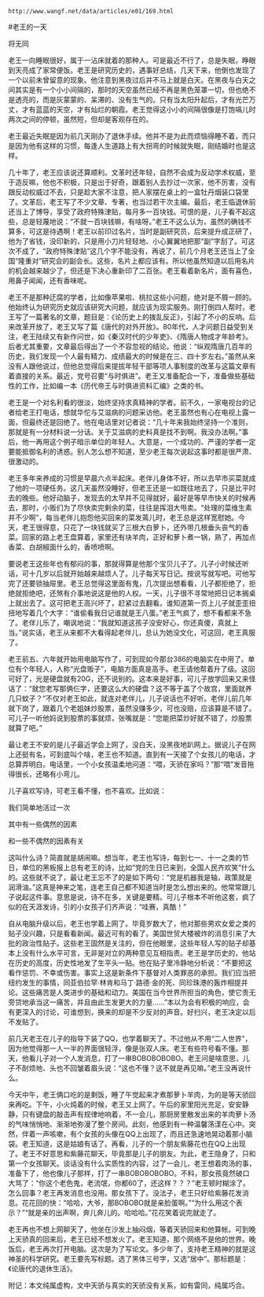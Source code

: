 `http://www.wangf.net/data/articles/e01/169.html`

#老王的一天

将无同

老王一向睡眠很好，属于一沾床就着的那种人。可是最近不行了，总是失眠，睁眼到天亮成了家常便饭。老王是研究历史的，遇事好总结，几天下来，他倒也发现了一个以前未曾留意的现象。他注意到黑夜过后并不马上就是白天。在黑夜与白天之间其实是有一个小小间隔的，那时的天空虽然已经不再是黑色笼罩一切，但也绝不是透亮的，而是灰蒙蒙的、呆滞的、没有生气的。只有当太阳升起后，才有光芒万丈，才有蓝蓝的天空，才有灿烂的朝霞。老王觉得这小小的间隔很像是打饱嗝儿时两次之间的停顿，虽然短，但却是客观存在的。 

老王最近失眠是因为前几天刚办了退休手续。他并不是为此而烦恼得睡不着，而只是因为他有这样的习惯，每逢人生道路上有大拐弯的时候就失眠，刚结婚时也是这样。 

几十年了，老王应该说还算顺利。文革时还年轻，自然不会成为反动学术权威，至于造反嘛，他也不积极，只是出于好奇，跟着别人去抄过一次家，他不厉害，没有跟反动权威过不去，只是趁大家不注意，把人家摆在桌上的一盒牡丹烟装口袋里了。文革后，老王写了不少文章、专著，也当过若干次主编。最后，老王临退休前还当上了博导，享受了政府特殊津贴，每月多一百块钱。可恨的是，儿子看不起这些，总是轻蔑地说：“不就一百块钱嘛，有啥呀。”老王不这么认为，虽然的确钱不算多，可这是待遇啊！老王以前印过名片，当时是副研究员，后来提升成正研了，他为了省钱，没印新的，只是用小刀片轻轻地、小心翼翼地把那“副”字刮了。可这次不成了，“政府特殊津贴”这几个字不能没有，再说了，前几个月老王还当上了全国“隆重对”研究会的副会长。这些，名片上都应该有。所以他虽然知道以后用名片的机会越来越少了，但还是下决心重新印了二百张。老王看着新名片，面有喜色，用鼻子闻闻，还有香味呢。 

老王不是那种迂腐的学者，比如像苹果啦、桃拉这些小问题，绝对是不屑一顾的。他始终认为研究历史就应该研究大问题，就应该为现实服务。刚打倒四人帮时，老王写了一篇著名的文章，题目是：《论历史上的拨乱反正》，引起了不小的反响。后来改革开放了，老王又写了篇《唐代的对外开放》。80年代，人才问题日益受到关注，老王陆续又有新作问世，如《秦汉时代的少年吏》、《隋唐人物成才年龄考》。后者尤其重要，文章最后得出了一个不容忽视的结论。他说：“纵观隋唐几百年的历史，我们发现一个人最有精力、成绩最大的时候是在三、四十岁左右。”虽然从来没有人跟他说过，但他总觉得后来提拔年轻干部等项人事制度的改革与这篇文章有着直接的关系。最近，党号召要“与时俱进”。老王又准备配合一下，准备做些基础性的工作，比如编一本《历代帝王与时俱进资料汇编》之类的书。 

老王是一个对名利看的很淡，始终坚持求真精神的学者。前不久，一家电视台的记者给老王打电话，想就华佗与艾滋病的问题采访他。老王虽然也有心在电视上露一面，但最终还是回绝了。他在电话里对记者说：“几十年来我始终坚持一个准则，那就是有一分材料说一分话。关于艾滋病的史料真是找不到啊。我没办法啊。”事后，他一再用这个例子暗示单位的年轻人。大意是，一个成功的、严谨的学者一定要能抵御名利的诱惑。别人怎么想不知道，至少老王每次说起这事时都是很严肃、很激动的。 

老王多年来养成的习惯是早晨六点半起床。老伴儿身体不好，所以去早市买菜就成了他的一项硬任务。这几天虽然没睡好，但老王还是一如既往地去了，只是比平时去的晚些。他好动脑子，发现去的太早并不见得就好，最好是等早市快关的时候再去，那时，小贩们为了尽快卖完剩余的菜，往往是挥泪大甩卖。“处理的菜维生素并不少啊”，每当老伴儿抱怨他买回来的菜发蔫儿时，老王总是这样宽慰她。今天，老王很得意，只花了一块钱就买了三根大白萝卜，还外带几根垂头丧气的香菜。回家的路上老王盘算着，家里还有块羊肉，正好和萝卜煮一锅，熟了，再加点香菜、白胡椒面什么的，香喷喷啊。 

要说老王这些年也有郁闷的事，那就得算是他那个宝贝儿子了。儿子小时候还听话，可十几岁以后就开始越来越烦人了。儿子每天写日记。按说写就写吧。可他写完了还要锁抽屉里。老王总觉得这里面有鬼，几次提出想看看，儿子都拒绝了，拒绝就拒绝吧，还煞有介事地说这是他的人权。一天，儿子很不寻常地把日记本搁桌上就出去了。这可把老王高兴坏了，赶紧过去翻看。谁知道第一页上儿子就歪歪扭扭地写着几个大字：“谁偷看我日记谁就是王八蛋。”老王气疯了，想不看都来不急了。老伴儿乐了，嘲讽地说：“我就知道这孩子没安好心，你还真傻，真就上当。”说实话，老王从来都不大看得起老伴儿，总认为她没文化，可这回，老王真服了。

老王前五、六年就开始用电脑写作了，可到现如今那台386的电脑实在中用了。单位有个年轻人，人称“光盘贩子”，电脑方面真是高手。老王请他帮着升了级。这回可好了，光是硬盘就有20G，还不说别的。这本来是好事，可儿子放学回来又来怪话了：“就您老写那俩仨字，还要这么大的硬盘？这不等于盖了个故宫，里面就养几只蚊子？”不仅对老王如此，就连对老伴儿，儿子说话也不好听。老伴儿前几年就下岗了，跟着几个老姐妹炒股票，虽然没赚多少，可也没赔，应该算是不错了。可儿子一听他妈说到股票的事就烦，张嘴就是：“您能把菜炒好就不错了，炒股票就算了吧。” 

最让老王不安的是儿子最近学会上网了，没白天，没黑夜地趴网上。据说儿子在网上还挺有名，可到底叫个啥，老王也不知道。直到有一天接了个女孩儿的电话，才总算弄明白。电话里，一个小女孩温柔地问道：“喂，天骄在家吗？”那“喂”发音拖得很长，还略有小弯儿。 

儿子喜欢写诗，可老王看不懂，也不喜欢。比如说： 

我们简单地活过一次 

其中有一些偶然的因素 

和一些不偶然的因素有关 

这叫什么诗？简直就是胡闹嘛。想当年，老王也写诗，每到七一、十一之类的节日，单位的黑板报上总有老王的诗，比如“党的生日已来到，全国人民齐欢笑”什么的。这些就不说了，最让老王忘不了的是如下两句：“党是机器我是轴，政策就是润滑油。”这真是神来之笔，连老王自己都不知道当时是怎么想出来的。他常常跟儿子说起这件事。意思是说，诗不在多，关键是要精。可儿子根本不听他这套，疯了似的在天涯发诗，引的小女孩子们齐声说：“哇赛，真酷！” 

自从电脑升级以后，老王也学着上网了。毕竟岁数大了，他对那些男欢女爱之类的贴子没兴趣，只是看看新闻。最近可有的看了。美国世贸大楼被炸的消息引来了大批的政治性贴子。这些老王固然是关注的，但在他眼里，这些年轻人写的贴子却基本上没有什么水平可言，无非是对立的两种意见互相指责。老王是学历史的，他站在历史的高度，历史性地发了生平头一贴。他在贴子里冷静地分析说：“不要把这看作惩罚、不幸或伤害。事实上这是新条件下基督对人类罪恶的承担。我们应当把纽约发生的事情，同亚伯拉罕·林肯和马丁·路德·金的死、同珍珠港的轰炸相提并论。这些痛苦是人类进步的基础和动力。美国在当今世界所担当的角色，使它责无旁贷地承当这一痛苦，并且由此生发更大的力量……”本以为会有积极的响应，会有更深入的讨论，可谁想到，换来的却是不少反对的声音。好扫兴，老王决定以后不发贴了。 

前几天老王在儿子的指导下装了QQ，也学着聊天了。不过他从不用“二人世界”，因为他觉得那一人一半的界面很轻浮，像是张双人床。老王有些符号看不懂。那天，他看儿子对一个人发消息，打了一串BOBOBOBOBO。老王问是啥意思，儿子不耐烦地、头也不回皱着眉头说：“这也不懂？这不就是再见嘛。”老王没再说什么。 

今天中午，老王俩口吃的是剩饭，睡了午觉起来才煮那萝卜羊肉，为的是等天骄回来再吃。下午，小火炖着的时候，老王又上网了。午后的家里阳光充足，安安静静，只有键盘的敲击声有规律地响着，不一会儿，那厨房里散发出来的羊肉萝卜汤的气味悄悄地、渐渐地弥漫了整个房间。此刻，他感到有一种温馨荡漾在心中。突然，伴着一声咳嗽，有个女孩的头像在QQ上出现了，而且还急速地晃动着那小脑袋。老王知道，这是姑娘有话了。再看，儿子的一个朋友紫藤花也在QQ上出现了。老王不好意思和紫藤花聊天，毕竟那是儿子的朋友。为此，老王隐身了，只和第一个女孩聊天。谈话没有什么实质性的内容，过了一会儿，老王想着肉汤的事，准备下了，他也像儿子那样，打了一串BOBOBOBOBO。不料，那女孩竟然破口大骂了：“你这个老色鬼，老流氓，你都60了，还这样？？？”老王顿时糊涂了。怎么回事？老王再发消息也没用。那女孩下了。没法子，老王只好给紫藤花发消息。花花回的快：“哈哈，大爷，那BOBOBO就是亲脸蛋啊。”“为什么用这个表示？”“就是亲的出声啊，奔儿奔儿的。哈哈哈。”花花笑着说完就走了。 

老王再也不想上网聊天了，他坐在沙发上抽闷烟，等着天骄回来和他算帐。可到晚上天骄真的回来后，老王已经不想发火了。老王知道，那个网络不是他的世界。晚饭后，老王再次打开电脑。这次是为了写论文。多少年了，支持老王精神的就是这神圣的科学研究。老王要先写标题。选了黑体三号字，又选“居中”。那标题是：《论唐代的退休生活》。

附记：本文纯属虚构，文中天骄与真实的天骄没有关系，如有雷同，纯属巧合。